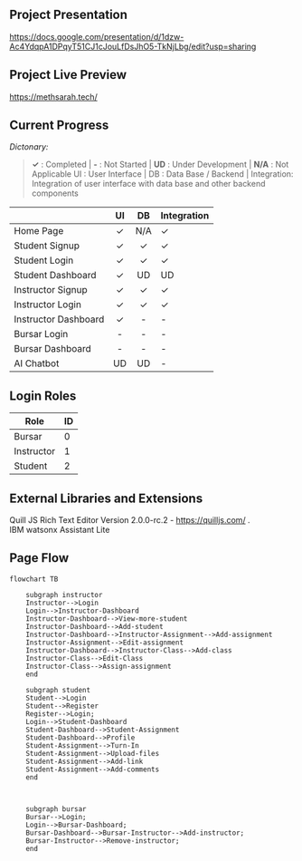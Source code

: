 ## Project Presentation
https://docs.google.com/presentation/d/1dzw-Ac4YdqpA1DPqyT51CJ1cJouLfDsJhO5-TkNjLbg/edit?usp=sharing

## Project Live Preview
https://methsarah.tech/

## Current Progress
_Dictonary:_
> **✓** : Completed | **-** : Not Started | **UD** : Under Development | **N/A** : Not Applicable
> UI : User Interface | DB : Data Base / Backend | Integration: Integration of user interface with data base and other backend components

| | UI | DB | Integration |
|--------------|:-------:|:-------:|:----------------|
|Home Page|✓|N/A|✓|
|Student Signup|✓|✓|✓|
|Student Login|✓|✓|✓|
|Student Dashboard|✓|UD|UD|
|Instructor Signup|✓|✓|✓|
|Instructor Login|✓|✓|✓|
|Instructor Dashboard|✓|-|-|
|Bursar Login|-|-|-|
|Bursar Dashboard|-|-|-|
|AI Chatbot|UD|UD|-|


## Login Roles
|Role|ID|
|-----|:-----|
|Bursar|0|
|Instructor|1|
|Student|2|

## External Libraries and Extensions
Quill JS Rich Text Editor Version 2.0.0-rc.2 - https://quilljs.com/ .\
IBM watsonx Assistant Lite

## Page Flow
```mermaid
flowchart TB

    subgraph instructor
    Instructor-->Login
    Login-->Instructor-Dashboard
    Instructor-Dashboard-->View-more-student
    Instructor-Dashboard-->Add-student
    Instructor-Dashboard-->Instructor-Assignment-->Add-assignment
    Instructor-Assignment-->Edit-assignment
    Instructor-Dashboard-->Instructor-Class-->Add-class
    Instructor-Class-->Edit-Class
    Instructor-Class-->Assign-assignment
    end

    subgraph student
    Student-->Login
    Student-->Register
    Register-->Login;
    Login-->Student-Dashboard
    Student-Dashboard-->Student-Assignment
    Student-Dashboard-->Profile
    Student-Assignment-->Turn-In
    Student-Assignment-->Upload-files
    Student-Assignment-->Add-link
    Student-Assignment-->Add-comments
    end

    
    
    subgraph bursar
    Bursar-->Login;
    Login-->Bursar-Dashboard;
    Bursar-Dashboard-->Bursar-Instructor-->Add-instructor;
    Bursar-Instructor-->Remove-instructor;
    end

```

